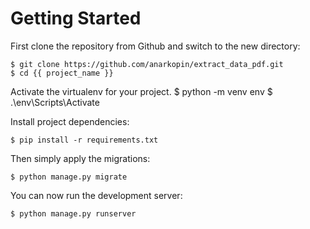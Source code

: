 # Getting Started

First clone the repository from Github and switch to the new directory:

    $ git clone https://github.com/anarkopin/extract_data_pdf.git
    $ cd {{ project_name }}
    
Activate the virtualenv for your project.
    $ python -m venv env
    $ .\env\Scripts\Activate


Install project dependencies:

    $ pip install -r requirements.txt
    
    
Then simply apply the migrations:

    $ python manage.py migrate
    

You can now run the development server:

    $ python manage.py runserver
